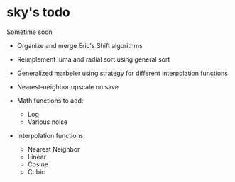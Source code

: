sky's todo
========
Sometime soon
+ Organize and merge Eric's Shift algorithms
+ Reimplement luma and radial sort using general sort
+ Generalized marbeler using strategy for different interpolation functions
+ Nearest-neighbor upscale on save

+ Math functions to add:
  + Log
  + Various noise

+ Interpolation functions:
  + Nearest Neighbor
  + Linear
  + Cosine
  + Cubic